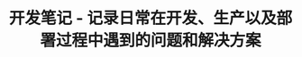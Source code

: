 ---
layout: home
title: 开发笔记 - 记录日常在开发、生产以及部署过程中遇到的问题和解决方案

hero:
  image:
    src: /image/hero.svg
    alt: logo
  name: 开发笔记
  text: 常见问题解决方案
  tagline: 开发、生产、部署
  actions:
    - theme: brand
      text: 开发环境
      link: /dev/php
    - theme: alt
      text: 生产环境
      link: /prod/
---
